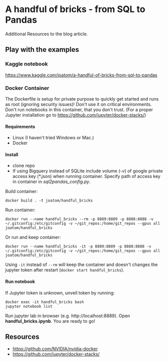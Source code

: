 # A handful of bricks - from SQL to Pandas
Additional Resources to the blog article.
## Play with the examples
### Kaggle notebook
https://www.kaggle.com/joatom/a-handful-of-bricks-from-sql-to-pandas
### Docker Container
The Dockerfile is setup for private purpose to quickly get started and runs as root (ignoring security issues)! Don't use it on critical environments. Don't run notebooks in this container, that you don't trust. (For a proper Jupyter installation go to https://github.com/jupyter/docker-stacks/)
#### Requirements
- Linux (I haven't tried Windows or Mac.)
- Docker
#### Install

- clone repo
- If using Bigquery instead of SQLite include volume (*-v*) of google private access key (*.json) when running container. Specify path of access key in container in *sql2pandas_config.py*.


Build container:

    docker build . -t joatom/handful_bricks
    
Run container:
    
    docker run --name handful_bricks --rm -p 8889:8889 -p 8888:8888 -v ~/.gitconfig:/etc/gitconfig -v ~/git_repos:/home/git_repos --gpus all joatom/handful_bricks

Or run and keep container:

    docker run --name handful_bricks -it -p 8889:8889 -p 8888:8888 -v ~/.gitconfig:/etc/gitconfig -v ~/git_repos:/home/git_repos --gpus all joatom/handful_bricks

Using `-it` instead of `--rm` will keep the container and doesn't changes the jupyter token after restart (`docker start handful_bricks`).

#### Run notebook
If Jupyter token is unknown, unveil token by running:

    docker exec -it handful_bricks bash
    jupyter notebook list

Run jupyter lab in browser (e.g. http://localhost:8889). Open **handful_bricks.ipynb**. You are ready to go!


## Resources
- https://github.com/NVIDIA/nvidia-docker
- https://github.com/jupyter/docker-stacks/